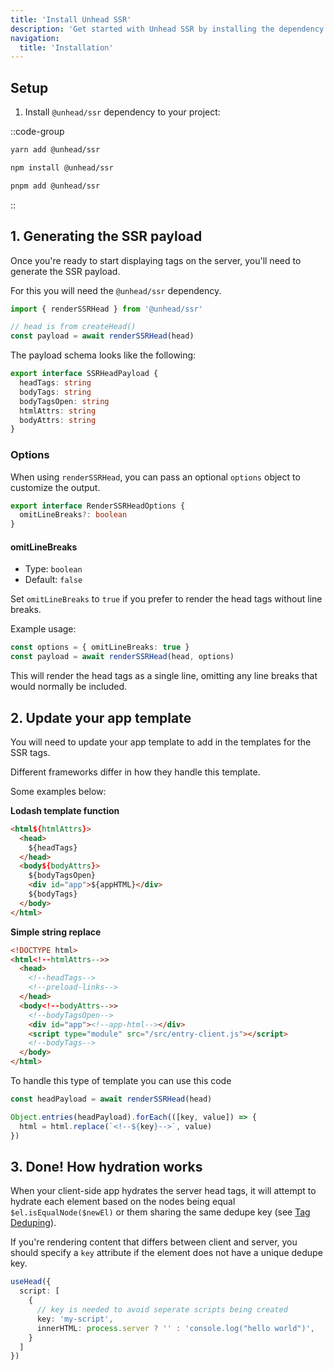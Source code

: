 ```yaml
---
title: 'Install Unhead SSR'
description: 'Get started with Unhead SSR by installing the dependency to your project.'
navigation:
  title: 'Installation'
---
```


## Setup

1. Install `@unhead/ssr` dependency to your project:

::code-group

```bash [yarn]
yarn add @unhead/ssr
```

```bash [npm]
npm install @unhead/ssr
```

```bash [pnpm]
pnpm add @unhead/ssr
```

::

## 1. Generating the SSR payload

Once you're ready to start displaying tags on the server, you'll need to generate the SSR payload.

For this you will need the `@unhead/ssr` dependency.

```ts
import { renderSSRHead } from '@unhead/ssr'

// head is from createHead()
const payload = await renderSSRHead(head)
```

The payload schema looks like the following:

```ts
export interface SSRHeadPayload {
  headTags: string
  bodyTags: string
  bodyTagsOpen: string
  htmlAttrs: string
  bodyAttrs: string
}
```

### Options

When using `renderSSRHead`, you can pass an optional `options` object to customize the output.

```ts
export interface RenderSSRHeadOptions {
  omitLineBreaks?: boolean
}
```

#### omitLineBreaks

- Type: `boolean`
- Default: `false`

Set `omitLineBreaks` to `true` if you prefer to render the head tags without line breaks.

Example usage:

```ts
const options = { omitLineBreaks: true }
const payload = await renderSSRHead(head, options)
```

This will render the head tags as a single line, omitting any line breaks that would normally be included.

## 2. Update your app template

You will need to update your app template to add in the templates for
the SSR tags.

Different frameworks differ in how they handle this template.

Some examples below:

**Lodash template function**

```html
<html${htmlAttrs}>
  <head>
    ${headTags}
  </head>
  <body${bodyAttrs}>
    ${bodyTagsOpen}
    <div id="app">${appHTML}</div>
    ${bodyTags}
  </body>
</html>
```

**Simple string replace**

```html
<!DOCTYPE html>
<html<!--htmlAttrs-->>
  <head>
    <!--headTags-->
    <!--preload-links-->
  </head>
  <body<!--bodyAttrs-->>
    <!--bodyTagsOpen-->
    <div id="app"><!--app-html--></div>
    <script type="module" src="/src/entry-client.js"></script>
    <!--bodyTags-->
  </body>
</html>
```

To handle this type of template you can use this code

```ts
const headPayload = await renderSSRHead(head)

Object.entries(headPayload).forEach(([key, value]) => {
  html = html.replace(`<!--${key}-->`, value)
})
```

## 3. Done! How hydration works

When your client-side app hydrates the server head tags, it will attempt to hydrate each
element based on the nodes being equal `$el.isEqualNode($newEl)` or them sharing the same
dedupe key (see [Tag Deduping](/usage/guides/handling-duplicates)).

If you're rendering content that differs between client and server, you should
specify a `key` attribute if the element does not have a unique dedupe key.

```ts
useHead({
  script: [
    {
      // key is needed to avoid seperate scripts being created
      key: 'my-script',
      innerHTML: process.server ? '' : 'console.log("hello world")',
    }
  ]
})
```
